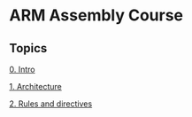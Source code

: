# ARM Assembly Course

## Topics

[0. Intro](00_Intro.md)

[1. Architecture](01_Architecture.md)

[2. Rules and directives](02_Rules_and_directives.md)

